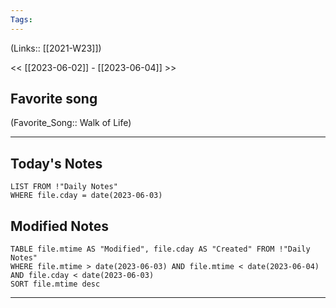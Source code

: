 ```yaml
---
Tags:
---
```

(Links:: [[2021-W23]])

<< [[2023-06-02]] - [[2023-06-04]] >>
## Favorite song
(Favorite_Song:: Walk of Life)

___
## Today's Notes
```dataview
LIST FROM !"Daily Notes"
WHERE file.cday = date(2023-06-03)
```
## Modified Notes
```dataview
TABLE file.mtime AS "Modified", file.cday AS "Created" FROM !"Daily Notes" 
WHERE file.mtime > date(2023-06-03) AND file.mtime < date(2023-06-04) AND file.cday < date(2023-06-03)
SORT file.mtime desc
```
___
